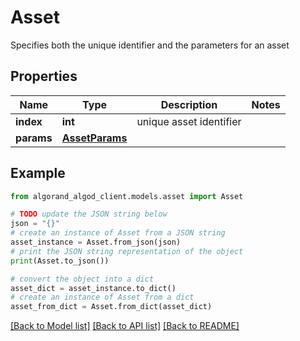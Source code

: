 # Asset

Specifies both the unique identifier and the parameters for an asset

## Properties

Name | Type | Description | Notes
------------ | ------------- | ------------- | -------------
**index** | **int** | unique asset identifier | 
**params** | [**AssetParams**](AssetParams.md) |  | 

## Example

```python
from algorand_algod_client.models.asset import Asset

# TODO update the JSON string below
json = "{}"
# create an instance of Asset from a JSON string
asset_instance = Asset.from_json(json)
# print the JSON string representation of the object
print(Asset.to_json())

# convert the object into a dict
asset_dict = asset_instance.to_dict()
# create an instance of Asset from a dict
asset_from_dict = Asset.from_dict(asset_dict)
```
[[Back to Model list]](../README.md#documentation-for-models) [[Back to API list]](../README.md#documentation-for-api-endpoints) [[Back to README]](../README.md)


